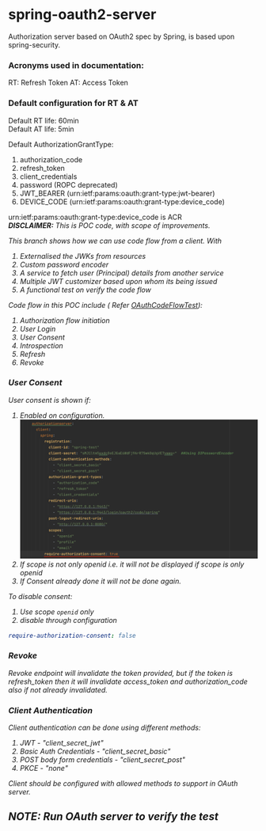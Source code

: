 # spring-oauth2-server

Authorization server based on OAuth2 spec by Spring, is based upon spring-security.

### Acronyms used in documentation:

RT: Refresh Token
AT: Access Token

### Default configuration for RT & AT
Default RT life: 60min<br/>
Default AT life: 5min

Default AuthorizationGrantType:

1. authorization_code
2. refresh_token
3. client_credentials
4. password (ROPC deprecated)
5. JWT_BEARER (urn:ietf:params:oauth:grant-type:jwt-bearer)
6. DEVICE_CODE (urn:ietf:params:oauth:grant-type:device_code)

urn:ietf:params:oauth:grant-type:device_code is ACR <br/>
<b><i>DISCLAIMER:</b> This is POC code, with scope of improvements.

This branch shows how we can use code flow from a client. With

1. Externalised the JWKs from resources
2. Custom password encoder
3. A service to fetch user (Principal) details from another service
4. Multiple JWT customizer based upon whom its being issued
5. A functional test on verify the code flow

Code flow in this POC include (
Refer [OAuthCodeFlowTest](src/test/java/org/d3softtech/oauth2/server/functionaltest/OAuthCodeFlowTest.java)):

1. Authorization flow initiation
2. User Login
3. User Consent
4. Introspection
5. Refresh
6. Revoke

### User Consent
User consent is shown if:
1. Enabled on configuration.<img src="./CONSENT-CONFIG.png">
2. If scope is not only openid i.e. it will not be displayed if scope is only openid
3. If Consent already done it will not be done again.

To disable consent:
1. Use scope ``openid`` only
2. disable through configuration
```yaml 
require-authorization-consent: false
```

### Revoke

Revoke endpoint will invalidate the token provided, but if the token is refresh_token then it will
invalidate access_token and authorization_code also if not already invalidated.

### Client Authentication

Client authentication can be done using different methods:

1. JWT - "client_secret_jwt"
2. Basic Auth Credentials - "client_secret_basic"
3. POST body form credentials - "client_secret_post"
4. PKCE - "none"

Client should be configured with allowed methods to support in OAuth server.

## NOTE: Run OAuth server to verify the test